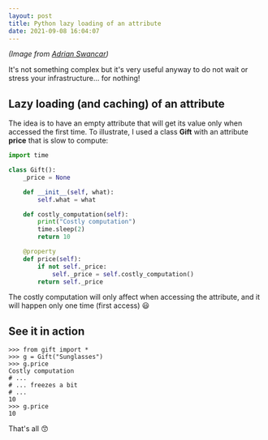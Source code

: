 ```yaml
---
layout: post
title: Python lazy loading of an attribute
date: 2021-09-08 16:04:07
---
```

*(Image from [Adrian Swancar](https://unsplash.com/@a_d_s_w))*

It's not something complex but it's very useful anyway to do not wait or stress your infrastructure... for nothing!

## Lazy loading (and caching) of an attribute
The idea is to have an empty attribute that will get its value only when accessed the first time. To illustrate, I used a class **Gift** with an attribute **price** that is slow to compute:
```python
import time

class Gift():
    _price = None

    def __init__(self, what):
        self.what = what

    def costly_computation(self):
        print("Costly computation")
        time.sleep(2)
        return 10

    @property
    def price(self):
        if not self._price:
            self._price = self.costly_computation()
        return self._price
```
The costly computation will only affect when accessing the attribute, and it will happen only one time (first access) :smiley:

## See it in action
```
>>> from gift import *
>>> g = Gift("Sunglasses")
>>> g.price
Costly computation
# ...
# ... freezes a bit
# ...
10
>>> g.price
10
```

That's all :kissing_smiling_eyes:
